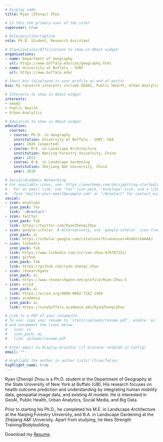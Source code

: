 ```yaml
---
# Display name
title: Ryan (Zhenqi) Zhou

# Is this the primary user of the site?
superuser: true

# Role/position/tagline
role: Ph.D. Student, Research Assistant

# Organizations/Affiliations to show in About widget
organizations:
- name: Department of Geography
  url: https://www.buffalo.edu/cas/geography.html
- name: University at Buffalo - SUNY
  url: https://www.buffalo.edu/

# Short bio (displayed in user profile at end of posts)
bio: My research interests include GEOAI, Public Health, Urban Analytics.

# Interests to show in About widget
interests:
- GeoAI
- Public Health
- Urban Analytics

# Education to show in About widget
education:
  courses:
  - course: Ph.D. in Geography
    institution: University at Buffalo - SUNY, USA
    year: 2026 (expected)
  - course: M.E. in Landscape Architecture
    institution: Nanjing Forestry University, China
    year: 2021
  - course: B.A. in Landscape Gardening
    institution: Zhejiang A&F University, China
    year: 2018

# Social/Academic Networking
# For available icons, see: https://wowchemy.com/docs/getting-started/page-builder/#icons
#   For an email link, use "fas" icon pack, "envelope" icon, and a link in the
#   form "mailto:your-email@example.com" or "/#contact" for contact widget.
social:
- icon: envelope
  icon_pack: fas
  link: '/#contact'
- icon: twitter
  icon_pack: fab
  link: https://twitter.com/RyanZhenqiZhou
- icon: google-scholar  # Alternatively, use `google-scholar` icon from `ai` icon pack
  icon_pack: ai
  link: https://scholar.google.com/citations?hl=en&user=Rn0GtnIAAAAJ
- icon: linkedin
  icon_pack: fab
  link: https://www.linkedin.com/in/ryan-zhou-876767221/
- icon: github
  icon_pack: fab
  link: https://github.com/ryan-zhenqi-zhou
- icon: researchgate
  icon_pack: ai
  link: https://www.researchgate.net/profile/Ryan-Zhou-5
- icon: orcid
  icon_pack: ai
  link: https://orcid.org/0000-0002-7182-140X
- icon: academia
  icon_pack: ai
  link: https://sunybuffalo.academia.edu/RyanZhenqiZhou

# Link to a PDF of your resume/CV.
# To use: copy your resume to `static/uploads/resume.pdf`, enable `ai` icons in `params.toml`, 
# and uncomment the lines below.
# - icon: cv
#   icon_pack: ai
#   link: uploads/resume.pdf

# Enter email to display Gravatar (if Gravatar enabled in Config)
email: ""

# Highlight the author in author lists? (true/false)
highlight_name: true
---
```


Ryan (Zhenqi) Zhou is a Ph.D. student in the Department of Geography at the State University of New York at Buffalo (UB). His research focuses on health outcome prediction and understanding by integrating human mobility data, geospatial image data, and existing AI models. He is interested in GeoAI, Public Health, Urban Analytics, Social Media, and Big Data.

Prior to starting his Ph.D., he completed his M.E. in Landscape Architecture at the Nanjing Forestry University, and B.A. in Landscape Gardening at the Zhejiang A&F University. Apart from studying, he likes Strength Training/Bodybuilding.

Download my [Resume](https://ryan-zhenqi-zhou.github.io/Ryan-Zhou-CV.pdf).
